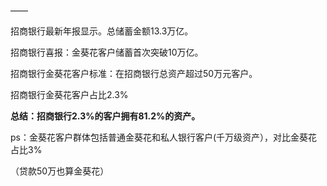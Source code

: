 ——

招商银行最新年报显示。总储蓄金额13.3万亿。

招商银行喜报：金葵花客户储蓄首次突破10万亿。

招商银行金葵花客户标准：在招商银行总资产超过50万元客户。

招商银行金葵花客户占比2.3%

**总结：招商银行2.3%的客户拥有81.2%的资产。**

ps：金葵花客户群体包括普通金葵花和私人银行客户(千万级资产），对比金葵花占比3%

（贷款50万也算金葵花）